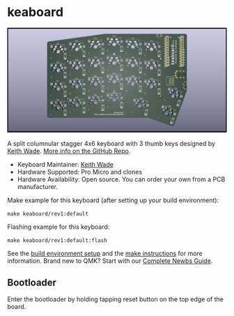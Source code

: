# keaboard

![keaboard](https://raw.githubusercontent.com/keawade/keaboard/master/images/keaboard-rev1-pcb-render.png)

A split columnular stagger 4x6 keyboard with 3 thumb keys designed by [Keith Wade](https://github.com/keawade). [More info on the GitHub Repo](https://github.com/keawade/keaboard).

* Keyboard Maintainer: [Keith Wade](https://github.com/keawade)
* Hardware Supported: Pro Micro and clones
* Hardware Availability: Open source. You can order your own from a PCB manufacturer.

Make example for this keyboard (after setting up your build environment):

    make keaboard/rev1:default

Flashing example for this keyboard:

    make keaboard/rev1:default:flash

See the [build environment setup](https://docs.qmk.fm/#/getting_started_build_tools) and the [make instructions](https://docs.qmk.fm/#/getting_started_make_guide) for more information. Brand new to QMK? Start with our [Complete Newbs Guide](https://docs.qmk.fm/#/newbs).

## Bootloader

Enter the bootloader by holding tapping reset button on the top edge of the board.
